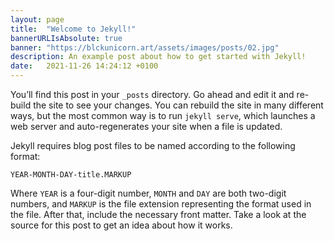 ```yaml
---
layout: page
title:  "Welcome to Jekyll!"
bannerURLIsAbsolute: true
banner: "https://blckunicorn.art/assets/images/posts/02.jpg"
description: An example post about how to get started with Jekyll!
date:   2021-11-26 14:24:12 +0100
---
```

You’ll find this post in your `_posts` directory. Go ahead and edit it and re-build the site to see your changes. You can rebuild the site in many different ways, but the most common way is to run `jekyll serve`, which launches a web server and auto-regenerates your site when a file is updated.

Jekyll requires blog post files to be named according to the following format:

`YEAR-MONTH-DAY-title.MARKUP`

Where `YEAR` is a four-digit number, `MONTH` and `DAY` are both two-digit numbers, and `MARKUP` is the file extension representing the format used in the file. After that, include the necessary front matter. Take a look at the source for this post to get an idea about how it works.
